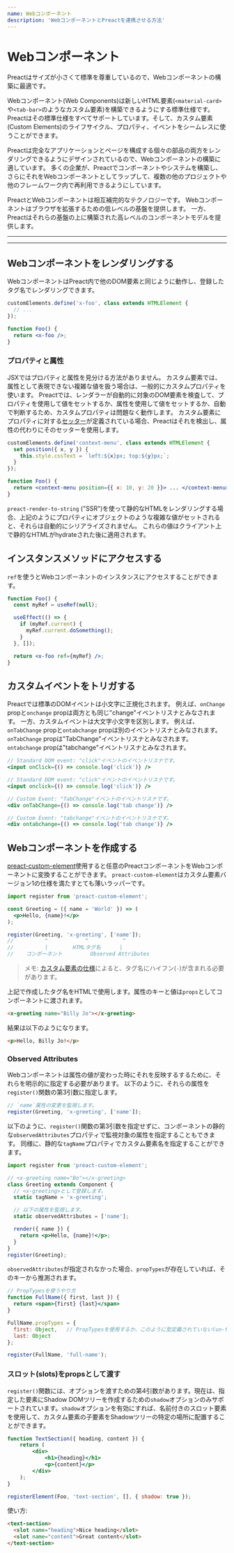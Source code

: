 ```yaml
---
name: Webコンポーネント
description: 'WebコンポーネントとPreactを連携させる方法'
---
```


# Webコンポーネント

Preactはサイズが小さくて標準を尊重しているので、Webコンポーネントの構築に最適です。

Webコンポーネント(Web Components)は新しいHTML要素(`<material-card>`や`<tab-bar>`のようなカスタム要素)を構築できるようにする標準仕様です。
Preactはその標準仕様をすべてサポートしています。そして、カスタム要素(Custom Elements)のライフサイクル、プロパティ、イベントをシームレスに使うことができます。

Preactは完全なアプリケーションとページを構成する個々の部品の両方をレンダリングできるようにデザインされているので、Webコンポーネントの構築に適しています。
多くの企業が、Preactでコンポーネントやシステムを構築し、さらにそれをWebコンポーネントとしてラップして、複数の他のプロジェクトや他のフレームワーク内で再利用できるようにしています。

PreactとWebコンポーネントは相互補完的なテクノロジーです。
Webコンポーネントはブラウザを拡張するための低レベルの基盤を提供します。
一方、Preactはそれらの基盤の上に構築された高レベルのコンポーネントモデルを提供します。

---

<div><toc></toc></div>

---

## Webコンポーネントをレンダリングする

WebコンポーネントはPreact内で他のDOM要素と同じように動作し、登録したタグ名でレンダリングできます。

```jsx
customElements.define('x-foo', class extends HTMLElement {
  // ...
});

function Foo() {
  return <x-foo />;
}
```

### プロパティと属性

JSXではプロパティと属性を見分ける方法がありません。
カスタム要素では、属性として表現できない複雑な値を扱う場合は、一般的にカスタムプロパティを使います。
Preactでは、レンダラーが自動的に対象のDOM要素を検査して、プロパティを使用して値をセットするか、属性を使用して値をセットするか、自動で判断するため、カスタムプロパティは問題なく動作します。
カスタム要素にプロパティに対する[セッター](https://developer.mozilla.org/en-US/docs/Web/JavaScript/Reference/Functions/set)が定義されている場合、Preactはそれを検出し、属性の代わりにそのセッターを使用します。

```jsx
customElements.define('context-menu', class extends HTMLElement {
  set position({ x, y }) {
    this.style.cssText = `left:${x}px; top:${y}px;`;
  }
});

function Foo() {
  return <context-menu position={{ x: 10, y: 20 }}> ... </context-menu>;
}
```

`preact-render-to-string` ("SSR")を使って静的なHTMLをレンダリングする場合、上記のようにプロパティにオブジェクトのような複雑な値がセットされると、それらは自動的にシリアライズされません。
これらの値はクライアント上で静的なHTMLがhydrateされた後に適用されます。

## インスタンスメソッドにアクセスする

`ref`を使うとWebコンポーネントのインスタンスにアクセスすることができます。

```jsx
function Foo() {
  const myRef = useRef(null);

  useEffect(() => {
    if (myRef.current) {
      myRef.current.doSomething();
    }
  }, []);

  return <x-foo ref={myRef} />;
}
```

## カスタムイベントをトリガする

Preactでは標準のDOMイベントは小文字に正規化されます。
例えば、`onChange` propと`onchange` propは両方とも同じ"change"イベントリスナとみなされます。
一方、カスタムイベントは大文字小文字を区別します。
例えば、`onTabChange` propと`ontabchange` propは別のイベントリスナとみなされます。
`onTabChange` propは"TabChange"イベントリスナとみなされます。
`ontabchange` propは"tabchange"イベントリスナとみなされます。

```jsx
// Standard DOM event: "click"イベントのイベントリスナです。
<input onClick={() => console.log('click')} />

// Standard DOM event: "click"イベントのイベントリスナです。
<input onclick={() => console.log('click')} />

// Custom Event: "TabChange"イベントのイベントリスナです。
<div onTabChange={() => console.log('tab change')} />

// Custom Event: "tabchange"イベントのイベントリスナです。
<div ontabchange={() => console.log('tab change')} />
```

## Webコンポーネントを作成する

[preact-custom-element](https://github.com/preactjs/preact-custom-element)使用すると任意のPreactコンポーネン卜をWebコンポーネントに変換することができます。
`preact-custom-element`はカスタム要素バージョン1の仕様を満たすとても薄いラッパーです。

```jsx
import register from 'preact-custom-element';

const Greeting = ({ name = 'World' }) => (
  <p>Hello, {name}!</p>
);

register(Greeting, 'x-greeting', ['name']);
//          ^            ^           ^
//          |        HTMLタグ名      |
//    コンポーネント         Observed Attributes
```

> メモ: [カスタム要素の仕様](http://w3c.github.io/webcomponents/spec/custom/#prod-potentialcustomelementname)によると、タグ名にハイフン(`-`)が含まれる必要があります。

上記で作成したタグ名をHTMLで使用します。属性のキーと値は`props`としてコンポーネントに渡されます。

```html
<x-greeting name="Billy Jo"></x-greeting>
```

結果は以下のようになります。

```html
<p>Hello, Billy Jo!</p>
```

### Observed Attributes

Webコンポーネントは属性の値が変わった時にそれを反映するするために、それらを明示的に指定する必要があります。
以下のように、それらの属性を`register()`関数の第3引数に指定します。

```jsx
// `name`属性の変更を監視します。
register(Greeting, 'x-greeting', ['name']);
```

以下のように、`register()`関数の第3引数を指定せずに、コンポーネントの静的な`observedAttributes`プロパティで監視対象の属性を指定することもできます。
同様に、静的な`tagName`プロパティでカスタム要素名を指定することができます。

```jsx
import register from 'preact-custom-element';

// <x-greeting name="Bo"></x-greeting>
class Greeting extends Component {
  // <x-greeting>として登録します。
  static tagName = 'x-greeting';

  // 以下の属性を監視します。
  static observedAttributes = ['name'];

  render({ name }) {
    return <p>Hello, {name}!</p>;
  }
}
register(Greeting);
```

`observedAttributes`が指定されなかった場合、`propTypes`が存在していれば、そのキーから推測されます。

```jsx
// PropTypesを使うやり方
function FullName({ first, last }) {
  return <span>{first} {last}</span>
}

FullName.propTypes = {
  first: Object,   // PropTypesを使用するか、このように型定義されていない(un-typed)プロパティを使用します。
  last: Object
};

register(FullName, 'full-name');
```

### スロット(slots)をpropsとして渡す

`register()`関数には、オプションを渡すための第4引数があります。現在は、指定した要素にShadow DOMツリーを作成するための`shadow`オプションのみサポートされています。`shadow`オプションを有効にすれば、名前付きのスロット要素を使用して、カスタム要素の子要素をShadowツリーの特定の場所に配置することができます。

```jsx
function TextSection({ heading, content }) {
	return (
		<div>
			<h1>{heading}</h1>
			<p>{content}</p>
		</div>
	);
}

registerElement(Foo, 'text-section', [], { shadow: true });
```

使い方:

```html
<text-section>
  <slot name="heading">Nice heading</slot>
  <slot name="content">Great content</slot>
</text-section>
```
